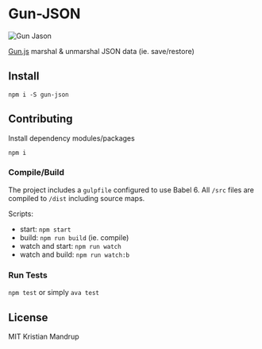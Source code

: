 # Gun-JSON

![Gun Jason](https://github.com/kristianmandrup/chaingun/raw/master/gun-jason.jpg)

[Gun.js](http://gun.js.org/) marshal & unmarshal JSON data (ie. save/restore)

## Install

`npm i -S gun-json`

## Contributing

Install dependency modules/packages

`npm i`

### Compile/Build

The project includes a `gulpfile` configured to use Babel 6.
All `/src` files are compiled to `/dist` including source maps.

Scripts:

- start: `npm start`
- build: `npm run build` (ie. compile)
- watch and start: `npm run watch`
- watch and build: `npm run watch:b`

### Run Tests

`npm test` or simply `ava test`

## License

MIT Kristian Mandrup